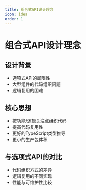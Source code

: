 ```yaml
---
title: 组合式API设计理念
icon: idea
order: 1
---
```


# 组合式API设计理念

## 设计背景
- 选项式API的局限性
- 大型组件的代码组织问题
- 逻辑复用的困难

## 核心思想
- 按功能/逻辑关注点组织代码
- 提高代码复用性
- 更好的TypeScript类型推导
- 更小的生产包体积

## 与选项式API的对比
- 代码组织方式的差异
- 逻辑复用的不同实现
- 性能与可维护性比较
